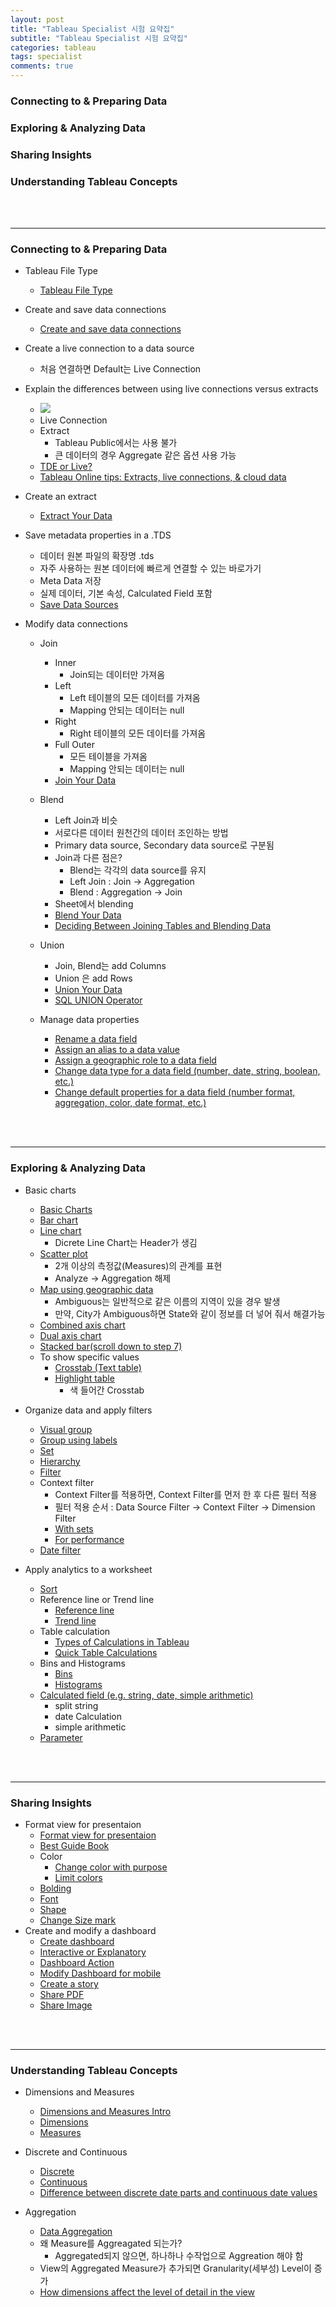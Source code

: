 ```yaml
---
layout: post
title: "Tableau Specialist 시험 요약집"
subtitle: "Tableau Specialist 시험 요약집"
categories: tableau
tags: specialist
comments: true
---
```

### Connecting to & Preparing Data
### Exploring & Analyzing Data
### Sharing Insights
### Understanding Tableau Concepts
<br />
<br />

---
### Connecting to & Preparing Data

- Tableau File Type
    - [Tableau File Type](https://onlinehelp.tableau.com/current/pro/desktop/en-us/environ_filesandfolders.htm)
- Create and save data connections
    - [Create and save data connections](https://onlinehelp.tableau.com/current/pro/desktop/en-us/export_connection.htm)
- Create a live connection to a data source
    - 처음 연결하면 Default는 Live Connection
- Explain the differences between using live connections versus extracts
    - <img src="https://drive.google.com/file/d/1Y0sbeqOndrStD__UoGFw-mBuD_b5h2Fu/view?usp=sharing?raw=1">
    - Live Connection
    - Extract
        - Tableau Public에서는 사용 불가
        - 큰 데이터의 경우 Aggregate 같은 옵션 사용 가능
    - [TDE or Live?](http://drawingwithnumbers.artisart.org/tde-or-live-when-to-use-tableau-data-extracts/)
    - [Tableau Online tips: Extracts, live connections, & cloud data](https://www.tableau.com/about/blog/2016/4/tableau-online-tips-extracts-live-connections-cloud-data-53351)

- Create an extract
    - [Extract Your Data](https://onlinehelp.tableau.com/current/pro/desktop/en-us/extracting_data.htm)

- Save metadata properties in a .TDS
    - 데이터 원본 파일의 확장명 .tds
    - 자주 사용하는 원본 데이터에 빠르게 연결할 수 있는 바로가기
    - Meta Data 저장
    - 실제 데이터, 기본 속성, Calculated Field 포함
    - [Save Data Sources](https://onlinehelp.tableau.com/current/pro/desktop/en-us/export_connection.htm)

- Modify data connections
    - Join
        - Inner
            - Join되는 데이터만 가져옴
        - Left
            - Left 테이블의 모든 데이터를 가져옴
            - Mapping 안되는 데이터는 null
        - Right
            - Right 테이블의 모든 데이터를 가져옴
        - Full Outer
            - 모든 테이블을 가져옴
            - Mapping 안되는 데이터는 null
        - [Join Your Data](https://help.tableau.com/current/pro/desktop/en-us/joining_tables.htm)
    - Blend
        - Left Join과 비슷
        - 서로다른 데이터 원천간의 데이터 조인하는 방법
        - Primary data source, Secondary data source로 구분됨
        - Join과 다른 점은?
            - Blend는 각각의 data source를 유지
            - Left Join : Join -> Aggregation
            - Blend : Aggregation -> Join
        - Sheet에서  blending
        - [Blend Your Data](https://help.tableau.com/current/pro/desktop/en-us/multiple_connections.htm)
        - [Deciding Between Joining Tables and Blending Data](https://kb.tableau.com/articles/howto/deciding-between-joining-tables-and-blending-data)

    - Union
        - Join, Blend는 add Columns
        - Union 은 add Rows
        - [Union Your Data](https://help.tableau.com/current/pro/desktop/en-us/union.htm)
        - [SQL UNION Operator](https://www.w3schools.com/sql/sql_union.asp)


    - Manage data properties
        - [Rename a data field](https://onlinehelp.tableau.com/current/pro/desktop/en-us/howto_connect.htm)
        - [Assign an alias to a data value](https://onlinehelp.tableau.com/current/pro/desktop/en-us/datafields_fieldproperties_aliases_ex1editing.htm)
        - [Assign a geographic role to a data field](https://onlinehelp.tableau.com/current/pro/desktop/en-us/maps_geographicroles.htm)
        - [Change data type for a data field (number, date, string, boolean, etc.)](https://onlinehelp.tableau.com/current/pro/desktop/en-us/datafields_typesandroles_datatypes.htm)
        - [Change default properties for a data field (number format, aggregation, color, date format, etc.)](https://onlinehelp.tableau.com/current/pro/desktop/en-us/datafields_fieldproperties.htm)

<br />
<br />

---
### Exploring & Analyzing Data

- Basic charts
    - [Basic Charts](https://onlinehelp.tableau.com/current/pro/desktop/en-us/dataview_examples.htm)
    - [Bar chart](https://onlinehelp.tableau.com/current/pro/desktop/en-us/buildexamples_bar.htm)
    - [Line chart](https://onlinehelp.tableau.com/current/pro/desktop/en-us/buildexamples_line.htm)
        - Dicrete Line Chart는 Header가 생김
    - [Scatter plot](https://onlinehelp.tableau.com/current/pro/desktop/en-us/buildexamples_scatter.htm)
        - 2개 이상의 측정값(Measures)의 관계를 표현
        - Analyze -> Aggregation 해제
    - [Map using geographic data](https://onlinehelp.tableau.com/current/pro/desktop/en-us/buildexamples_maps.htm)
        - Ambiguous는 일반적으로 같은 이름의 지역이 있을 경우 발생
        - 만약, City가 Ambiguous하면 State와 같이 정보를 더 넣어 줘서 해결가능
    - [Combined axis chart](https://onlinehelp.tableau.com/current/pro/desktop/en-us/qs_combo_charts.htm)
    - [Dual axis chart](https://kb.tableau.com/articles/howto/dual-axis-bar-chart-multiple-measures)
    - [Stacked bar(scroll down to step 7)](https://onlinehelp.tableau.com/current/pro/desktop/en-us/buildexamples_bar.htm)
    - To show specific values
        - [Crosstab (Text table)](https://onlinehelp.tableau.com/current/pro/desktop/en-us/buildexamples_text.htm)
        - [Highlight table](https://onlinehelp.tableau.com/current/pro/desktop/en-us/buildexamples_highlight.htm)
            - 색 들어간 Crosstab

- Organize data and apply filters
    - [Visual group](https://onlinehelp.tableau.com/current/pro/desktop/en-us/sortgroup_groups_editing.htm)
    - [Group using labels](https://onlinehelp.tableau.com/current/pro/desktop/en-us/sortgroup_groups_creating.htm)
    - [Set](https://onlinehelp.tableau.com/current/pro/desktop/en-us/sortgroup_sets_create.htm)
    - [Hierarchy](https://onlinehelp.tableau.com/current/pro/desktop/en-us/qs_hierarchies.htm)
    - [Filter](https://onlinehelp.tableau.com/current/pro/desktop/en-us/filtering.htm)
    - Context filter
        - Context Filter를 적용하면, Context Filter를 먼저 한 후 다른 필터 적용
        - 필터 적용 순서 : Data Source Filter -> Context Filter -> Dimension Filter
        - [With sets](https://kb.tableau.com/articles/issue/top-n-unexpected-results)
        - [For performance](https://onlinehelp.tableau.com/current/pro/desktop/en-us/filtering_context.htm)
    - [Date filter](https://onlinehelp.tableau.com/current/pro/desktop/en-us/qs_relative_dates.htm)

- Apply analytics to a worksheet
    - [Sort](https://onlinehelp.tableau.com/current/pro/desktop/en-us/sortgroup_sorting_computed_howto.htm)
    - Reference line or Trend line
        - [Reference line](https://onlinehelp.tableau.com/current/pro/desktop/enus/reference_lines.htm#Add_a_Reference_Line)
        - [Trend line](https://onlinehelp.tableau.com/current/pro/desktop/en-us/trendlines_add.htm)
    - Table calculation
        - [Types of Calculations in Tableau](https://onlinehelp.tableau.com/current/pro/desktop/en-us/calculations_calculatedfields_understand_types.htm#Table)
        - [Quick Table Calculations](https://onlinehelp.tableau.com/current/pro/desktop/en-us/calculations_tablecalculations_quick.htm)
    - Bins and Histograms
        - [Bins](https://onlinehelp.tableau.com/current/pro/desktop/en-us/calculations_bins.htm)
        - [Histograms](https://onlinehelp.tableau.com/current/pro/desktop/en-us/buildexamples_histogram.htm)
    - [Calculated field (e.g. string, date, simple arithmetic)](https://onlinehelp.tableau.com/current/pro/desktop/en-us/calculations_calculatedfields.htm)
        - split string
        - date Calculation
        - simple arithmetic
    - [Parameter](https://onlinehelp.tableau.com/current/pro/desktop/en-us/parameters_create.htm)

<br />
<br />

---
### Sharing Insights
- Format view for presentaion
    - [Format view for presentaion](https://onlinehelp.tableau.com/current/pro/desktop/en-us/formatting.htm)
    - [Best Guide Book](https://www.tableau.com/learn/whitepapers/tableau-visual-guidebook?signin=c6cf87638b3864d1c393ffafb79ae10c)
    - Color
        - [Change color with purpose](https://help.tableau.com/current/pro/desktop/en-us/visual_best_practices.htm#Change_color_with_purpose)
        - [Limit colors](https://help.tableau.com/current/pro/desktop/en-us/visual_best_practices.htm#Limit_colors)
    - [Bolding](https://onlinehelp.tableau.com/current/pro/desktop/en-us/formatting_fonts_beta.htm)
    - [Font](https://onlinehelp.tableau.com/current/pro/desktop/en-us/formatting_fonts_beta.htm)
    - [Shape](https://onlinehelp.tableau.com/current/pro/desktop/en-us/viewparts_marks_markproperties.htm#edit-shapes)
    - [Change Size mark](https://onlinehelp.tableau.com/current/pro/desktop/en-us/viewparts_marks_markproperties.htm#edit-marks-sizes)
- Create and modify a dashboard
    - [Create dashboard](https://onlinehelp.tableau.com/current/pro/desktop/en-us/dashboards_organize_floatingandtiled.htm)
    - [Interactive or Explanatory](https://onlinehelp.tableau.com/current/guides/get-started-tutorial/en-us/get-started-tutorial-build.htm#addinteractivity)
    - [Dashboard Action](https://onlinehelp.tableau.com/current/pro/desktop/en-us/actions.htm)
    - [Modify Dashboard for mobile](https://onlinehelp.tableau.com/current/pro/desktop/en-us/dashboards_dsd_create.htm) 
    - [Create a story](https://onlinehelp.tableau.com/current/pro/desktop/en-us/story_create.htm)
    - [Share PDF](https://onlinehelp.tableau.com/current/pro/desktop/en-us/save_export_image.htm)
    - [Share Image](https://onlinehelp.tableau.com/current/pro/desktop/en-us/save_export_image.htm)

<br />
<br />

---
### Understanding Tableau Concepts

- Dimensions and Measures
    - [Dimensions and Measures Intro](https://www.tableau.com/drive/dimensions-and-measures-intro)
    - [Dimensions](https://onlinehelp.tableau.com/current/pro/desktop/en-us/datafields_typesandroles.htm#Dimension)
    - [Measures](https://onlinehelp.tableau.com/current/pro/desktop/en-us/datafields_typesandroles.htm#Measure)

- Discrete and Continuous
    - [Discrete](https://onlinehelp.tableau.com/current/pro/desktop/en-us/datafields_typesandroles.htm#Behavior)
    - [Continuous](https://onlinehelp.tableau.com/current/pro/desktop/en-us/datafields_typesandroles.htm#Behavior)
    - [Difference between discrete date parts and continuous date values](https://onlinehelp.tableau.com/current/pro/desktop/en-us/datafields_typesandroles.htm#Behavior)
- Aggregation
    - [Data Aggregation](https://onlinehelp.tableau.com/current/pro/desktop/en-us/calculations_aggregation.htm)
    - 왜 Measure를 Aggreagated 되는가?
        - Aggregated되지 않으면, 하나하나 수작업으로 Aggreation 해야 함
    - View의 Aggregated Measure가 추가되면 Granularity(세부성) Level이 증가
    - [How dimensions affect the level of detail in the view](https://onlinehelp.tableau.com/current/pro/desktop/en-us/datafields_typesandroles.htm#how-dimensions-affect-thelevel-of-detail-in-the-view)
